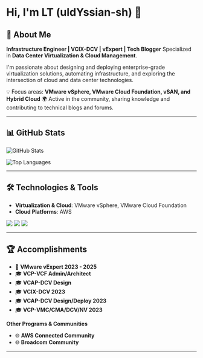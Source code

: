 # Hi, I'm LT (uldYssian-sh) 👋

## 🙋 About Me
**Infrastructure Engineer | VCIX-DCV | vExpert | Tech Blogger**
Specialized in **Data Center Virtualization & Cloud Management**.

I'm passionate about designing and deploying enterprise-grade virtualization solutions, automating infrastructure, and exploring the intersection of cloud and data center technologies.

💡 Focus areas: **VMware vSphere, VMware Cloud Foundation, vSAN, and Hybrid Cloud**
🌍 Active in the community, sharing knowledge and contributing to technical blogs and forums.

---

## 📊 GitHub Stats

![GitHub Stats](https://github-readme-stats.vercel.app/api?username=uldyssian-sh&show_icons=true&theme=dark&hide_border=true&bg_color=0d1117&title_color=58a6ff&text_color=c9d1d9&icon_color=58a6ff&v=7)

![Top Languages](https://github-readme-stats.vercel.app/api/top-langs/?username=uldyssian-sh&layout=compact&theme=dark&hide_border=true&bg_color=0d1117&title_color=58a6ff&text_color=c9d1d9&v=7)

---

## 🛠️ Technologies & Tools
- **Virtualization & Cloud**: VMware vSphere, VMware Cloud Foundation
- **Cloud Platforms**: AWS

![](https://img.shields.io/badge/Language-Bash/Python,PowerShell-informational?style=flat&logo=Language&logoColor=white&color=blue)
![](https://img.shields.io/badge/Virtualization-VMware-informational?style=flat&logo=Language&logoColor=white&color=blue)
![](https://img.shields.io/badge/Cloud-AWS-informational?style=flat&logo=Language&logoColor=white&color=blue)

---

## 🏆 Accomplishments
- 🌟 **VMware vExpert 2023 - 2025**
- 🎓 **VCP-VCF Admin/Architect**
- 🎓 **VCAP-DCV Design**
- 🎓 **VCIX-DCV 2023**
- 🎓 **VCAP-DCV Design/Deploy 2023**
- 🎓 **VCP-VMC/CMA/DCV/NV 2023**

**Other Programs & Communities**
- 🌐 **AWS Connected Community**
- 🌐 **Broadcom Community**

---
